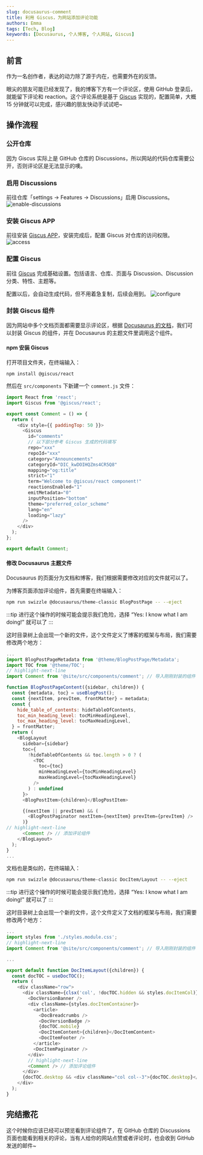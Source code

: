 ```yaml
---
slug: docusaurus-comment
title: 利用 Giscus，为网站添加评论功能
authors: Emma
tags: [Tech, Blog]
keywords: [Docusaurus, 个人博客, 个人网站, Giscus]
---
```


## 前言
作为一名创作者，表达的动力除了源于内在，也需要外在的反馈。  

眼尖的朋友可能已经发现了，我的博客下方有一个评论区，使用 GitHub 登录后，就能留下评论和 reaction。这个评论系统是基于 [Giscus](https://giscus.app/zh-CN) 实现的，配置简单，大概 15 分钟就可以完成，感兴趣的朋友快动手试试吧~

<!--truncate-->

## 操作流程
### 公开仓库
因为 Giscus 实际上是 GitHub 仓库的 Discussions，所以网站的代码仓库需要公开，否则评论区是无法显示的噢。

### 启用 Discussions
前往仓库「settings -> Features -> Discussions」启用 Discussions。
![enable-discussions](https://s1.vika.cn/space/2022/10/29/4e14aa302cff4fa78560156a0c2e7737)

### 安装 Giscus APP
前往安装 [Giscus APP](https://github.com/apps/giscus)，安装完成后，配置 Giscus 对仓库的访问权限。
![access](https://s1.vika.cn/space/2022/10/29/960fe0ea762f439c843ba1beb4765d48)

### 配置 Giscus
前往 [Giscus](https://giscus.app/zh-CN) 完成基础设置。包括语言、仓库、页面与 Discussion、Discussion 分类、特性、主题等。  

配置以后，会自动生成代码，但不用着急复制，后续会用到。
![configure](https://s1.vika.cn/space/2022/10/29/101b4420568c45d7a3768eec85fe4865)


### 封装 Giscus 组件
因为网站中多个文档页面都需要显示评论区，根据 [Docusaurus 的文档](https://www.docusaurus.cn/docs/swizzling)，我们可以封装 Giscus 的组件，并在 Docusaurus 的主题文件里调用这个组件。

#### npm 安装 Giscus 
打开项目文件夹，在终端输入：
```
npm install @giscus/react
```
然后在 `src/components` 下新建一个 `comment.js` 文件：
``` js
import React from 'react';
import Giscus from '@giscus/react';

export const Comment = () => {
  return (
    <div style={{ paddingTop: 50 }}>
      <Giscus
        id="comments"
        // 以下部分参考 Giscus 生成的代码填写
        repo="xxx" 
        repoId="xxx" 
        category="Announcements"
        categoryId="DIC_kwDOIHQZms4CR5Q8"
        mapping="og:title"
        strict="1"
        term="Welcome to @giscus/react component!"
        reactionsEnabled="1"
        emitMetadata="0"
        inputPosition="bottom"
        theme="preferred_color_scheme"
        lang="en"
        loading="lazy"
      />
    </div>
  );
};

export default Comment;
```
#### 修改 Docusaurus 主题文件
Docusaurus 的页面分为文档和博客，我们根据需要修改对应的文件就可以了。  

为博客页面添加评论组件，首先需要在终端输入：
``` bash
npm run swizzle @docusaurus/theme-classic BlogPostPage -- --eject
```

:::tip
进行这个操作的时候可能会提示我们危险，选择 “Yes: I know what I am doing!" 就可以了
:::

这时目录树上会出现一个新的文件，这个文件定义了博客的框架与布局，我们需要修改两个地方：
``` js
...
import BlogPostPageMetadata from '@theme/BlogPostPage/Metadata';
import TOC from '@theme/TOC';
// highlight-next-line
import Comment from '@site/src/components/comment'; // 导入刚刚封装的组件

function BlogPostPageContent({sidebar, children}) {
  const {metadata, toc} = useBlogPost();
  const {nextItem, prevItem, frontMatter} = metadata;
  const {
    hide_table_of_contents: hideTableOfContents,
    toc_min_heading_level: tocMinHeadingLevel,
    toc_max_heading_level: tocMaxHeadingLevel,
  } = frontMatter;
  return (
    <BlogLayout
      sidebar={sidebar}
      toc={
        !hideTableOfContents && toc.length > 0 ? (
          <TOC
            toc={toc}
            minHeadingLevel={tocMinHeadingLevel}
            maxHeadingLevel={tocMaxHeadingLevel}
          />
        ) : undefined
      }>
      <BlogPostItem>{children}</BlogPostItem>

      {(nextItem || prevItem) && (
        <BlogPostPaginator nextItem={nextItem} prevItem={prevItem} />
      )}
// highlight-next-line
      <Comment /> // 添加评论组件
    </BlogLayout>
  );
}
...
```

文档也是类似的，在终端输入：
``` bash
npm run swizzle @docusaurus/theme-classic DocItem/Layout -- --eject
```
:::tip
进行这个操作的时候可能会提示我们危险，选择 “Yes: I know what I am doing!" 就可以了
:::

这时目录树上会出现一个新的文件，这个文件定义了文档的框架与布局，我们需要修改两个地方：
``` js
...
import styles from './styles.module.css';
// highlight-next-line
import Comment from '@site/src/components/comment'; // 导入刚刚封装的组件

...

export default function DocItemLayout({children}) {
  const docTOC = useDocTOC();
  return (
    <div className="row">
      <div className={clsx('col', !docTOC.hidden && styles.docItemCol)}>
        <DocVersionBanner />
        <div className={styles.docItemContainer}>
          <article>
            <DocBreadcrumbs />
            <DocVersionBadge />
            {docTOC.mobile}
            <DocItemContent>{children}</DocItemContent>
            <DocItemFooter />
          </article>
          <DocItemPaginator />
        </div>
        // highlight-next-line
        <Comment /> // 添加评论组件
      </div>
      {docTOC.desktop && <div className="col col--3">{docTOC.desktop}</div>}
    </div>
  );
}
```

## 完结撒花
这个时候你应该已经可以预览看到评论组件了，在 GitHub 仓库的 Discussions 页面也能看到相关的评论，当有人给你的网站点赞或者评论时，也会收到 GitHub 发送的邮件~

